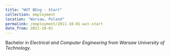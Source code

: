 ```yaml
---
title: "WUT BEng - Start"
collection: employment
location: "Warsaw, Poland"
permalink: /employment/2011-10-01-wut-start
date_from: 2011-10-01
---
```

Bachelor in *Electrical and Computer Engineering* from *Warsaw University of Technology*.